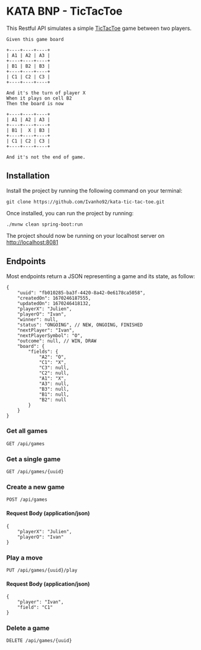 # KATA BNP - TicTacToe

This Restful API simulates a simple [TicTacToe](https://en.wikipedia.org/wiki/Tic-tac-toe) game between two players.

    Given this game board
    
    +----+----+----+
    | A1 | A2 | A3 |
    +----+----+----+
    | B1 | B2 | B3 |
    +----+----+----+
    | C1 | C2 | C3 |
    +----+----+----+
    
    And it's the turn of player X
    When it plays on cell B2
    Then the board is now
    
    +----+----+----+
    | A1 | A2 | A3 |
    +----+----+----+
    | B1 |  X | B3 |
    +----+----+----+
    | C1 | C2 | C3 |
    +----+----+----+
    
    And it's not the end of game.

Installation
------------

Install the project by running the following command on your terminal:

`git clone https://github.com/Ivanho92/kata-tic-tac-toe.git`

Once installed, you can run the project by running:

`./mvnw clean spring-boot:run`

The project should now be running on your localhost server on [http://localhost:8081](http://localhost:8081)

Endpoints
---------

Most endpoints return a JSON representing a game and its state, as follow:

    {
        "uuid": "fb010285-ba3f-4420-8a42-0e6178ca5058",
        "createdOn": 1670246187555,
        "updatedOn": 1670246418132,
        "playerX": "Julien",
        "playerO": "Ivan",
        "winner": null,
        "status": "ONGOING", // NEW, ONGOING, FINISHED
        "nextPlayer": "Ivan",
        "nextPlayerSymbol": "O",
        "outcome": null, // WIN, DRAW
        "board": {
            "fields": {
                "A2": "O",
                "C1": "X",
                "C3": null,
                "C2": null,
                "A1": "X",
                "A3": null,
                "B3": null,
                "B1": null,
                "B2": null
            }
        }
    }

### Get all games

`GET /api/games`

### Get a single game

`GET /api/games/{uuid}`

### Create a new game

`POST /api/games`

#### Request Body (application/json)

    {
        "playerX": "Julien",
        "playerO": "Ivan"
    }

### Play a move

`PUT /api/games/{uuid}/play`

#### Request Body (application/json)

    {
        "player": "Ivan",
        "field": "C1"
    }

### Delete a game

`DELETE /api/games/{uuid}`